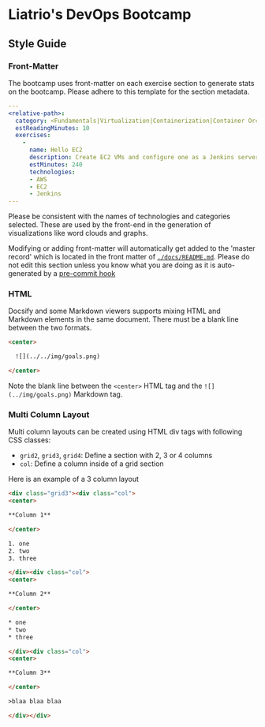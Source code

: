 # Liatrio's DevOps Bootcamp

## Style Guide

### Front-Matter

The bootcamp uses front-matter on each exercise section to generate stats on the bootcamp. Please adhere to this template for the section metadata.

```yaml
---
<relative-path>:
  category: <Fundamentals|Virtualization|Containerization|Container Orchestration|Cloud Computing|Agile Development|CI/CD|Infrastructure as Code|Version Control| Code Quality & Testing>
  estReadingMinutes: 10
  exercises:
    -
      name: Hello EC2
      description: Create EC2 VMs and configure one as a Jenkins server and the other as a Jenkins agent registered to the server.
      estMinutes: 240
      technologies:
      - AWS
      - EC2
      - Jenkins
---
```
Please be consistent with the names of technologies and categories selected. These are used by the front-end in the generation of visualizations like word clouds and graphs.

Modifying or adding front-matter will automatically get added to the 'master record' which is located in the front matter of [`./docs/README.md`](./docs/README.md). Please do not edit this section unless you know what you are doing as it is auto-generated by a [pre-commit hook](./.husky/front-matter-condenser.js)

### HTML

Docsify and some Markdown viewers supports mixing HTML and Markdown elements in the same document. There must be a blank line between the two formats.

```html
<center>

  ![](../../img/goals.png)

</center>
```

Note the blank line between the `<center>` HTML tag and the `![](../img/goals.png)` Markdown tag.

### Multi Column Layout

Multi column layouts can be created using HTML div tags with following CSS classes:

- `grid2`, `grid3`, `grid4`: Define a section with 2, 3 or 4 columns
- `col`: Define a column inside of a grid section

Here is an example of a 3 column layout

```html
<div class="grid3"><div class="col">
<center>

**Column 1**

</center>

1. one
2. two
3. three

</div><div class="col">
<center>

**Column 2**

</center>

* one
* two
* three

</div><div class="col">
<center>

**Column 3**

</center>

>blaa blaa blaa

</div></div>
```
